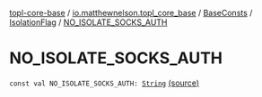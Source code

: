 [topl-core-base](../../../index.md) / [io.matthewnelson.topl_core_base](../../index.md) / [BaseConsts](../index.md) / [IsolationFlag](index.md) / [NO_ISOLATE_SOCKS_AUTH](./-n-o_-i-s-o-l-a-t-e_-s-o-c-k-s_-a-u-t-h.md)

# NO_ISOLATE_SOCKS_AUTH

`const val NO_ISOLATE_SOCKS_AUTH: `[`String`](https://kotlinlang.org/api/latest/jvm/stdlib/kotlin/-string/index.html) [(source)](https://github.com/05nelsonm/TorOnionProxyLibrary-Android/blob/master/topl-core-base/src/main/java/io/matthewnelson/topl_core_base/BaseConsts.kt#L281)